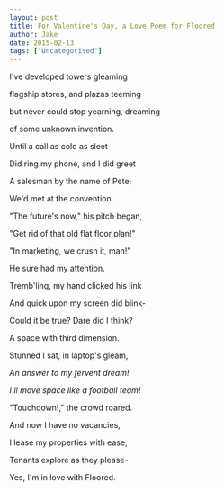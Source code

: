 ```yaml
---
layout: post
title: For Valentine's Day, a Love Poem for Floored
author: Jake
date: 2015-02-13
tags: ["Uncategorised"]
---
```


I've developed towers gleaming

flagship stores, and plazas teeming

but never could stop yearning, dreaming

of some unknown invention.

Until a call as cold as sleet

Did ring my phone, and I did greet

A salesman by the name of Pete;

We'd met at the convention.

"The future's now," his pitch began,

"Get rid of that old flat floor plan!"

"In marketing, we crush it, man!"

He sure had my attention.

Tremb'ling, my hand clicked his link

And quick upon my screen did blink-

Could it be true? Dare did I think? 

A space with third dimension.

Stunned I sat, in laptop's gleam,

_An answer to my fervent dream!_ 

_I'll move space like a football team!_

"Touchdown!," the crowd roared.

And now I have no vacancies,

I lease my properties with ease, 

Tenants explore as they please-

Yes, I'm in love with Floored.